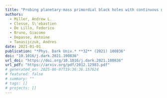 ```yaml
---
title: "Probing planetary-mass primordial black holes with continuous gravitational waves"
authors:
  - Miller, Andrew L.
  - Clesse, S\'ebastien
  - De Lillo, Federico
  - Bruno, Giacomo
  - Depasse, Antoine
  - Tanasijczuk, Andres
date: 2021-01-01
publication: "*Phys. Dark Univ.* **32** (2021) 100836"
doi: "10.1016/j.dark.2021.100836"
url_doi: "https://doi.org/10.1016/j.dark.2021.100836"
url_pdf: "https://arxiv.org/pdf/2012.12983.pdf"
# generated_on: 2025-06-07T19:36:36.157624
# featured: false
# summary: ""
# tags: []
# projects: []
---
```

